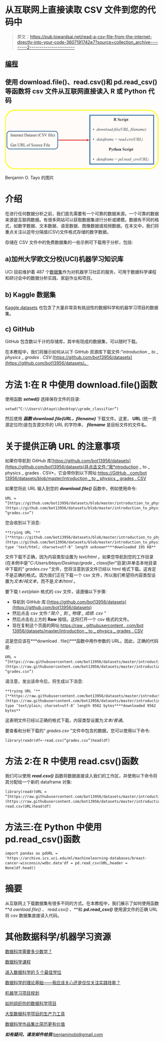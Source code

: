 # 从互联网上直接读取 CSV 文件到您的代码中

> 原文：<https://pub.towardsai.net/read-a-csv-file-from-the-internet-directly-into-your-code-3607191742e7?source=collection_archive---------2----------------------->

## [编程](https://towardsai.net/p/category/programming)

## 使用 download.file()、read.csv()和 pd.read_csv()等函数将 csv 文件从互联网直接读入 R 或 Python 代码

![](img/c63d48ff72cbc137c43ea1ae17059dfd.png)

Benjamin O. Tayo 的图片

# 介绍

在进行任何数据分析之前，我们首先需要有一个可靠的数据来源。一个可靠的数据来源是互联网数据。有很多网站可以获取数据集进行分析或建模。数据有不同的格式，如数字数据、文本数据、语音数据、图像数据或视频数据。在本文中，我们将重点关注以逗号分隔值(CSV)文件格式存储的数字数据。

存储在 CSV 文件中的免费数据集的一些示例可下载用于分析，包括:

## a)加州大学欧文分校(UCI)机器学习知识库

UCI 目前维护着 487 个[数据集](https://archive.ics.uci.edu/ml/datasets.php)作为对机器学习社区的服务，可用于数据科学课程和研讨会中的数据分析实践、家庭作业和项目。

## b) Kaggle 数据集

[Kaggle datasets](https://www.kaggle.com/datasets) 也包含了大量非常具有挑战性的数据科学和机器学习项目的数据集。

## c) GitHub

GitHub 包含数以千计的存储库，其中有现成的数据集，可以随时下载。

在本教程中，我们将展示如何从以下 GitHub 资源库下载文件:"*introduction _ to _ physics _ grades . CSV*:[https://github.com/bot13956/datasets](https://github.com/bot13956/datasets)。

# 方法 1:在 R 中使用 download.file()函数

使用函数 ***setwd()*** 选择保存文件的目录:

```
setwd(“C:\\Users\\btayo\\Desktop\\grade_classifier”)
```

然后使用 ***函数 download.file(URL，filename)*** 下载文件。这里， **URL** (统一资源定位符)是包含源文件的 URL 的字符串， ***filename*** 是目标文件的文件名。

# 关于提供正确 URL 的注意事项

如果你导航到 GitHub 库[https://github.com/bot13956/datasets](https://github.com/bot13956/datasets)并点击文件:“我*ntroduction _ to _ physics _ grades . CSV*，它会带你到以下网址:[https://GitHub . com/bot 13956/datasets/blob/master/introduction _ to _ physics _ grades . CSV](https://github.com/bot13956/datasets/blob/master/introduction_to_physics_grades.csv)

如果您将此 URL 输入到您的 ***download.file()*** 函数中，例如使用命令:

```
URL = “[https://github.com/bot13956/datasets/blob/master/introduction_to_physics_grades.csv](https://github.com/bot13956/datasets/blob/master/introduction_to_physics_grades.csv)"download.file(URL, “grades.csv”)
```

您会收到以下消息:

```
**trying URL ‘**[**https://github.com/bot13956/datasets/blob/master/introduction_to_physics_grades.csv'**](https://github.com/bot13956/datasets/blob/master/introduction_to_physics_grades.csv')**Content type ‘text/html; charset=utf-8’ length unknown****downloaded 195 KB**
```

文件下载不正确，因为内容类型设置为 *text/html* 。如果您导航到您的工作目录(在本例中是"*C:/Users/btayo/Desktop/grade _ classifier*"目录)并单击本地目录中下载的" *grades.csv* "文件，您将注意到该文件已经以 html 格式下载。这肯定不是正确的格式。因为我们正在下载一个 csv 文件，所以我们希望将内容类型设置为*文本/纯文本*，而不是*文本/html* 。

要下载 t *ext/plain* 格式的 csv 文件，请遵循以下步骤:

*   导航到 GitHub 库:[https://github.com/bot13956/datasets](https://github.com/bot13956/datasets)
*   然后点击 csv 文件:“*简介 _ 到 _ 物理 _ 成绩. csv* ”
*   然后点击右上方的 **Raw** 按钮。这将打开一个 csv 格式的文件。
*   现在复制这个页面的网址:[https://raw . githubusercontent . com/bot 13956/datasets/master/introduction _ to _ physics _ grades . CSV](https://raw.githubusercontent.com/bot13956/datasets/master/introduction_to_physics_grades.csv)

这是您应该在***download . file()***函数中用作参数的 URL。因此，正确的代码是:

```
URL = “[https://raw.githubusercontent.com/bot13956/datasets/master/introduction_to_physics_grades.csv](https://raw.githubusercontent.com/bot13956/datasets/master/introduction_to_physics_grades.csv)"download.file(URL, “grades.csv”)
```

请注意，发出该命令后，将生成以下消息:

```
**trying URL ‘**[**https://raw.githubusercontent.com/bot13956/datasets/master/introduction_to_physics_grades.csv'**](https://raw.githubusercontent.com/bot13956/datasets/master/introduction_to_physics_grades.csv')**Content type ‘text/plain; charset=utf-8’ length 9562 bytes****downloaded 9562 bytes**
```

这表明文件已经以正确的格式下载，内容类型设置为*文本/普通*。

要查看和分析下载的“ *grades.csv* ”文件中包含的数据，您可以使用以下命令:

```
library(readr)df<-read.csv(“grades.csv”)head(df)
```

# 方法 2:在 R 中使用 read.csv()函数

我们可以使用 ***read.csv()*** 函数将数据直接读入我们的工作区，并使用以下命令将其分配给一个新的 dataframe 对象:

```
library(readr)URL = “[https://raw.githubusercontent.com/bot13956/datasets/master/introduction_to_physics_grades.csv](https://raw.githubusercontent.com/bot13956/datasets/master/introduction_to_physics_grades.csv)"df<-read.csv(URL)head(df)
```

# **方法三:在 Python 中使用 pd.read_csv()函数**

```
import pandas as pdURL = 'https://archive.ics.uci.edu/ml/machinelearning-databases/breast-cancer-wisconsin/wdbc.data'df = pd.read_csv(URL,header = None)df.head()
```

# 摘要

从互联网上下载数据集有很多不同的方式。在本教程中，我们展示了如何使用函数 **d *ownload.file()* 、 *read.csv()* 、**和 ***pd.read_csv()*** 使用源文件的正确 URL 将 csv 数据集直接读入代码。

# 其他数据科学/机器学习资源

[数据科学需要多少数学？](https://medium.com/towards-artificial-intelligence/how-much-math-do-i-need-in-data-science-d05d83f8cb19)

[数据科学课程](https://medium.com/towards-artificial-intelligence/data-science-curriculum-bf3bb6805576)

[进入数据科学的 5 个最佳学位](https://towardsdatascience.com/5-best-degrees-for-getting-into-data-science-c3eb067883b1)

[数据科学的理论基础——我应该关心还是仅仅关注实践技能？](https://towardsdatascience.com/theoretical-foundations-of-data-science-should-i-care-or-simply-focus-on-hands-on-skills-c53fb0caba66)

[机器学习项目规划](https://towardsdatascience.com/machine-learning-project-planning-71bdb3a44349)

[如何组织你的数据科学项目](https://towardsdatascience.com/how-to-organize-your-data-science-project-dd6599cf000a)

[大型数据科学项目的生产力工具](https://medium.com/towards-artificial-intelligence/productivity-tools-for-large-scale-data-science-projects-64810dfbb971)

[数据科学作品集比简历更有价值](https://towardsdatascience.com/a-data-science-portfolio-is-more-valuable-than-a-resume-2d031d6ce518)

***如有疑问，请发邮件给我***:benjaminobi@gmail.com
